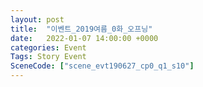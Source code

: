 ```yaml
---
layout: post
title:  "이벤트_2019여름_0화_오프닝"
date:   2022-01-07 14:00:00 +0000
categories: Event
Tags: Story Event
SceneCode: ["scene_evt190627_cp0_q1_s10"]
---
```

